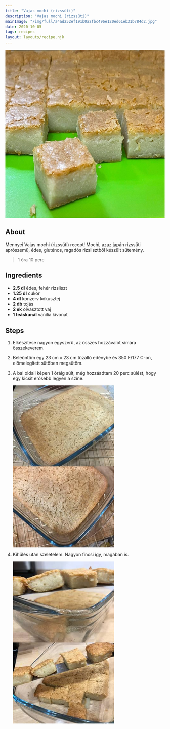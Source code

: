 ```yaml
---
title: "Vajas mochi (rizssüti)"
description: "Vajas mochi (rizssüti)"
mainImage: "/img/full/a4ad252ef191b0a2fbc496e120ed61eb31b784d2.jpg"
date: 2020-10-05
tags: recipes
layout: layouts/recipe.njk
---
```

                            
<p align="center"><a href="https://cookpad.com/hu/receptek/13776413-vajas-mochi-rizssuti" rel="Recipe source page"><img width="751" height="532" src="/img/full/a4ad252ef191b0a2fbc496e120ed61eb31b784d2.jpg"/></a></p>

## About
Mennyei Vajas mochi (rizssüti) recept! Mochi, azaz japán rizssüti aprószemű, édes, gluténos,  ragadós rizslisztből készült sütemény.

> 1 óra 10 perc 

## Ingredients
* **2.5 dl** édes, fehér rizsliszt
* **1.25 dl** cukor
* **4 dl** konzerv kókusztej
* **2 db** tojás
* **2 ek** olvasztott vaj
* **1 teáskanál** vanília kivonat

## Steps

1. Elkészítése nagyon egyszerű, az összes hozzávalót simára összekeverem.
 
    <div style="clear: both"/>

2. Beleöntöm egy 23 cm x 23 cm tűzálló edénybe és 350 F/177 C-on, előmelegített sütőben megsütöm.
 
    <div style="clear: both"/>

3. A bal oldali képen 1 óráig sült, még hozzáadtam 20 perc sülést, hogy egy kicsit erősebb legyen a színe.
 
    <p><img width="320" height="256" align="left" src="/img/full/99758fc26b206bda266b666a6de6f7f7074ba3d5.jpg"/></p><p><img width="320" height="256" align="left" src="/img/full/717ecd67021350db63a5a2e7e6ebf769be9d76a9.jpg"/></p><div style="clear: both"/>

4. Kihűlés után szeletelem. Nagyon fincsi így, magában is.
 
    <p><img width="320" height="256" align="left" src="/img/full/e56a1e861967a6e88fb6884ac269d54d329acf86.jpg"/></p><p><img width="320" height="256" align="left" src="/img/full/9a4a3f9052f6115597c832172df963ae2b3dd87f.jpg"/></p><div style="clear: both"/>

